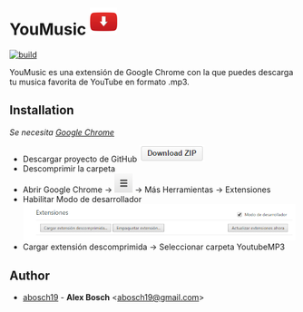 YouMusic [![YouMusic](https://raw.githubusercontent.com/abosch19/YoutubeMP3/master/icons/48.png)]()
========
[![build](https://img.shields.io/travis/rust-lang/rust.svg)]()

YouMusic es una extensión de Google Chrome con la que puedes descarga tu musica favorita de YouTube en formato .mp3.

Installation
------------
_Se necesita [Google Chrome](https://www.google.es/chrome/browser/desktop/)_
* Descargar proyecto de GitHub [![Download Zip](https://raw.githubusercontent.com/abosch19/YoutubeMP3/master/project/download.png)](https://github.com/abosch19/YoutubeMP3/archive/master.zip)
* Descomprimir la carpeta
* Abrir Google Chrome -> [![Picture](https://raw.githubusercontent.com/abosch19/YoutubeMP3/master/project/config.png)]()
-> Más Herramientas -> Extensiones
* Habilitar Modo de desarrollador
	[![Picture](https://raw.githubusercontent.com/abosch19/YoutubeMP3/master/project/extension.png)]()
* Cargar extensión descomprimida -> Seleccionar carpeta YoutubeMP3

Author
------
* [abosch19](https://github.com/abosch19) - **Alex Bosch** &lt;abosch19@gmail.com&gt;